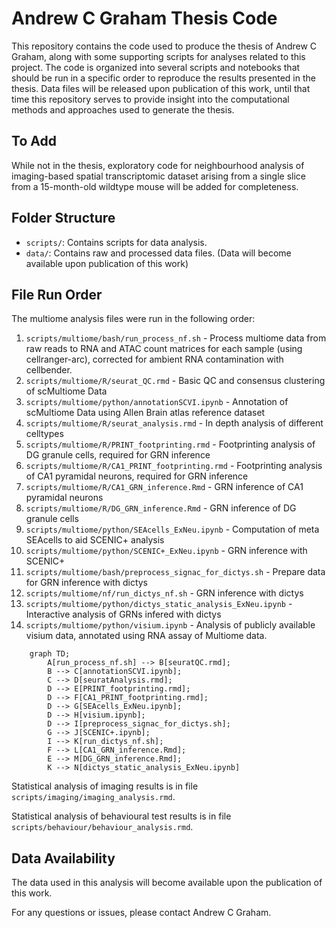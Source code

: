 # Andrew C Graham Thesis Code

This repository contains the code used to produce the thesis of Andrew C Graham, along with some supporting scripts for analyses related to this project. The code is organized into several scripts and notebooks that should be run in a specific order to reproduce the results presented in the thesis. Data files will be released upon publication of this work, until that time this repository serves to provide insight into the computational methods and approaches used to generate the thesis.

## To Add

While not in the thesis, exploratory code for neighbourhood analysis of imaging-based spatial transcriptomic dataset arising from a single slice from a 15-month-old wildtype mouse will be added for completeness.

## Folder Structure

- `scripts/`: Contains scripts for data analysis.
- `data/`: Contains raw and processed data files. (Data will become available upon publication of this work)

## File Run Order

The multiome analysis files were run in the following order:

1. `scripts/multiome/bash/run_process_nf.sh` - Process multiome data from raw reads to RNA and ATAC count matrices for each sample (using cellranger-arc), corrected for ambient RNA contamination with cellbender.
2. `scripts/multiome/R/seurat_QC.rmd` - Basic QC and consensus clustering of scMultiome Data
3. `scripts/multiome/python/annotationSCVI.ipynb` - Annotation of scMultiome Data using Allen Brain atlas reference dataset
4. `scripts/multiome/R/seurat_analysis.rmd` - In depth analysis of different celltypes
5. `scripts/multiome/R/PRINT_footprinting.rmd` - Footprinting analysis of DG granule cells, required for GRN inference
6. `scripts/multiome/R/CA1_PRINT_footprinting.rmd` - Footprinting analysis of CA1 pyramidal neurons, required for GRN inference
7. `scripts/multiome/R/CA1_GRN_inference.Rmd` - GRN inference of CA1 pyramidal neurons
8. `scripts/multiome/R/DG_GRN_inference.Rmd` - GRN inference of DG granule cells
9. `scripts/multiome/python/SEAcells_ExNeu.ipynb` - Computation of meta SEAcells to aid SCENIC+ analysis
10. `scripts/multiome/python/SCENIC+_ExNeu.ipynb` - GRN inference with SCENIC+
11. `scripts/multiome/bash/preprocess_signac_for_dictys.sh` - Prepare data for GRN inference with dictys
12. `scripts/multiome/nf/run_dictys_nf.sh` - GRN inference with dictys
13. `scripts/multiome/python/dictys_static_analysis_ExNeu.ipynb` - Interactive analysis of GRNs infered with dictys
13. `scripts/multiome/python/visium.ipynb` - Analysis of publicly available visium data, annotated using RNA assay of Multiome data.

```mermaid
    graph TD;
        A[run_process_nf.sh] --> B[seuratQC.rmd];
        B --> C[annotationSCVI.ipynb];
        C --> D[seuratAnalysis.rmd];
        D --> E[PRINT_footprinting.rmd];
        D --> F[CA1_PRINT_footprinting.rmd];
        D --> G[SEAcells_ExNeu.ipynb];
        D --> H[visium.ipynb];
        D --> I[preprocess_signac_for_dictys.sh];
        G --> J[SCENIC+.ipynb];
        I --> K[run_dictys_nf.sh];
        F --> L[CA1_GRN_inference.Rmd];
        E --> M[DG_GRN_inference.Rmd];
        K --> N[dictys_static_analysis_ExNeu.ipynb]
```

Statistical analysis of imaging results is in file `scripts/imaging/imaging_analysis.rmd`.

Statistical analysis of behavioural test results is in file `scripts/behaviour/behaviour_analysis.rmd`.

## Data Availability

The data used in this analysis will become available upon the publication of this work. 

For any questions or issues, please contact Andrew C Graham.
